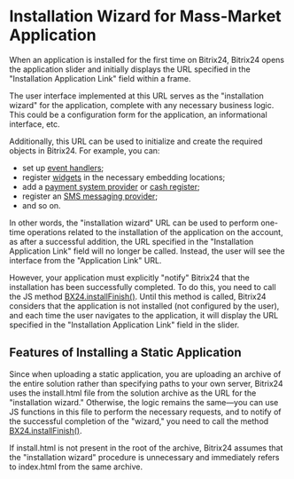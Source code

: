 # Installation Wizard for Mass-Market Application

When an application is installed for the first time on Bitrix24, Bitrix24 opens the application slider and initially displays the URL specified in the "Installation Application Link" field within a frame.

The user interface implemented at this URL serves as the "installation wizard" for the application, complete with any necessary business logic. This could be a configuration form for the application, an informational interface, etc.

Additionally, this URL can be used to initialize and create the required objects in Bitrix24. For example, you can:

- set up [event handlers](../../events/index.md);
- register [widgets](../../widgets/index.md) in the necessary embedding locations;
- add a [payment system provider](../../pay-system/index.md) or [cash register](../../sale/cashbox/index.md);
- register an [SMS messaging provider](../../messageservice/index.md);
- and so on.

In other words, the "installation wizard" URL can be used to perform one-time operations related to the installation of the application on the account, as after a successful addition, the URL specified in the "Installation Application Link" field will no longer be called. Instead, the user will see the interface from the "Application Link" URL.

However, your application must explicitly "notify" Bitrix24 that the installation has been successfully completed. To do this, you need to call the JS method [BX24.installFinish()](../../bx24-js-sdk/system-functions/bx24-install-finish.md). Until this method is called, Bitrix24 considers that the application is not installed (not configured by the user), and each time the user navigates to the application, it will display the URL specified in the "Installation Application Link" field in the slider.

## Features of Installing a Static Application

Since when uploading a static application, you are uploading an archive of the entire solution rather than specifying paths to your own server, Bitrix24 uses the install.html file from the solution archive as the URL for the "installation wizard." Otherwise, the logic remains the same—you can use JS functions in this file to perform the necessary requests, and to notify of the successful completion of the "wizard," you need to call the method [BX24.installFinish()](../../bx24-js-sdk/system-functions/bx24-install-finish.md).

If install.html is not present in the root of the archive, Bitrix24 assumes that the "installation wizard" procedure is unnecessary and immediately refers to index.html from the same archive.
